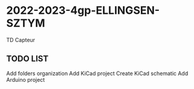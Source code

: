 # 2022-2023-4gp-ELLINGSEN-SZTYM

TD Capteur

## TODO LIST 

Add folders organization
Add KiCad project
Create KiCad schematic
Add Arduino project